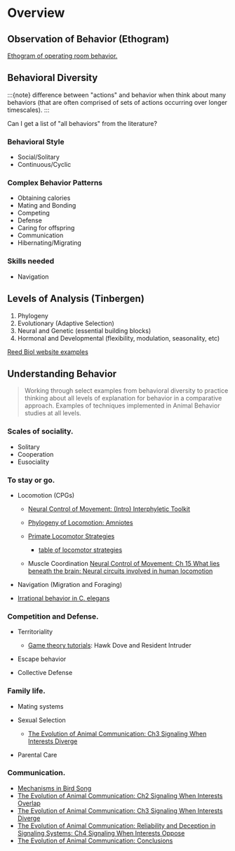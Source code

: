 # Overview

## Observation of Behavior (Ethogram)

[Ethogram of operating room behavior.](https://dx.doi.org/10.1007%2Fs12160-016-9773-0)

## Behavioral Diversity

:::{note}
difference between "actions" and behavior when think about many behaviors (that are often comprised of sets of actions occurring over longer timescales).
:::

Can I get a list of "all behaviors" from the literature?

### Behavioral Style

- Social/Solitary
- Continuous/Cyclic

### Complex Behavior Patterns

- Obtaining calories
- Mating and Bonding
- Competing
- Defense
- Caring for offspring
- Communication
- Hibernating/Migrating


### Skills needed

- Navigation

## Levels of Analysis (Tinbergen)

1. Phylogeny
2. Evolutionary (Adaptive Selection)
3. Neural and Genetic (essential building blocks)
4. Hormonal and Developmental (flexibility, modulation, seasonality, etc)</li>

[Reed Biol website examples](https://www.reed.edu/biology/courses/BIO342/2016_pages/Webs2016.html)

## Understanding Behavior

> Working through select examples from behavioral diversity to practice thinking about all levels of explanation for behavior in a comparative approach. Examples of techniques implemented in Animal Behavior studies at all levels. 


### Scales of sociality.
- Solitary
- Cooperation
- Eusociality

### To stay or go.
- Locomotion (CPGs)
	- [Neural Control of Movement: (Intro) Interphyletic Toolkit](https://doi.org/10.1016/B978-0-12-816477-8.09997-X)
	- [Phylogeny of Locomotion: Amniotes](https://academic.oup.com/icb/article-pdf/41/3/586/6034458/i0003-1569-041-03-0586.pdf)
	- [Primate Locomotor Strategies](https://scholar.harvard.edu/files/dlieberman/files/2015f.pdf)

		- [table of locomotor strategies](http://abacus.bates.edu/acad/depts/biobook/P-locom.htm)

	- Muscle Coordination [Neural Control of Movement: Ch 15 What lies beneath the brain: Neural circuits involved in human locomotion](https://doi.org/10.1016/B978-0-12-816477-8.00015-6)

- Navigation (Migration and Foraging)
- [Irrational behavior in C. elegans](https://doi.org/10.1038/s41467-019-11163-3)

### Competition and Defense.
- Territoriality 

	- [Game theory tutorials](http://pages.nbb.cornell.edu/Gamebug/): Hawk Dove and Resident Intruder

- Escape behavior
- Collective Defense

### Family life.
- Mating systems
- Sexual Selection

	- [The Evolution of Animal Communication: Ch3 Signaling When Interests Diverge](https://www.jstor.org/stable/pdf/j.ctt7s9pr.7.pdf?refreqid=excelsior%3A216a95f1f8983fe112d617ce52c0fc64&ab_segments=&origin=&acceptTC=1)

- Parental Care

### Communication. 
- [Mechanisms in Bird Song](https://doi.org/10.1016/j.anbehav.2021.04.009)
- [The Evolution of Animal Communication: Ch2 Signaling When Interests Overlap](https://www.jstor.org/stable/pdf/j.ctt7s9pr.6.pdf?refreqid=excelsior%3A4574f71958c2a4c2d042283b0e8fa4a8&ab_segments=&origin=)
- [The Evolution of Animal Communication: Ch3 Signaling When Interests Diverge](https://www.jstor.org/stable/pdf/j.ctt7s9pr.7.pdf?refreqid=excelsior%3A216a95f1f8983fe112d617ce52c0fc64&ab_segments=&origin=&acceptTC=1)
- [The Evolution of Animal Communication: Reliability and Deception in
Signaling Systems: Ch4 Signaling When Interests Oppose](https://www.jstor.org/stable/pdf/j.ctt7s9pr.8.pdf?refreqid=excelsior%3Afd93cecc992c798f51cd1cdb865d64e9&ab_segments=&origin=)
- [The Evolution of Animal Communication: Conclusions](https://www.jstor.org/stable/pdf/j.ctt7s9pr.10.pdf?refreqid=excelsior%3Af7b78a58130701c87f0569df5e01aca2&ab_segments=&origin=&acceptTC=1)
